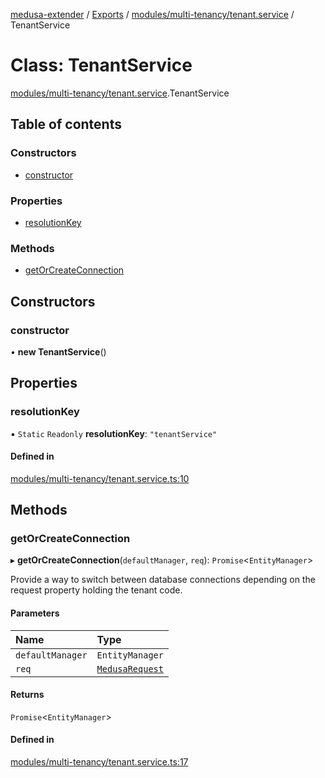 [medusa-extender](../README.md) / [Exports](../modules.md) / [modules/multi-tenancy/tenant.service](../modules/modules_multi_tenancy_tenant_service.md) / TenantService

# Class: TenantService

[modules/multi-tenancy/tenant.service](../modules/modules_multi_tenancy_tenant_service.md).TenantService

## Table of contents

### Constructors

- [constructor](modules_multi_tenancy_tenant_service.TenantService.md#constructor)

### Properties

- [resolutionKey](modules_multi_tenancy_tenant_service.TenantService.md#resolutionkey)

### Methods

- [getOrCreateConnection](modules_multi_tenancy_tenant_service.TenantService.md#getorcreateconnection)

## Constructors

### constructor

• **new TenantService**()

## Properties

### resolutionKey

▪ `Static` `Readonly` **resolutionKey**: ``"tenantService"``

#### Defined in

[modules/multi-tenancy/tenant.service.ts:10](https://github.com/adrien2p/medusa-extender/blob/03cec4f/src/modules/multi-tenancy/tenant.service.ts#L10)

## Methods

### getOrCreateConnection

▸ **getOrCreateConnection**(`defaultManager`, `req`): `Promise`<`EntityManager`\>

Provide a way to switch between database connections depending on the request property holding the tenant code.

#### Parameters

| Name | Type |
| :------ | :------ |
| `defaultManager` | `EntityManager` |
| `req` | [`MedusaRequest`](../modules/core_types.md#medusarequest) |

#### Returns

`Promise`<`EntityManager`\>

#### Defined in

[modules/multi-tenancy/tenant.service.ts:17](https://github.com/adrien2p/medusa-extender/blob/03cec4f/src/modules/multi-tenancy/tenant.service.ts#L17)
